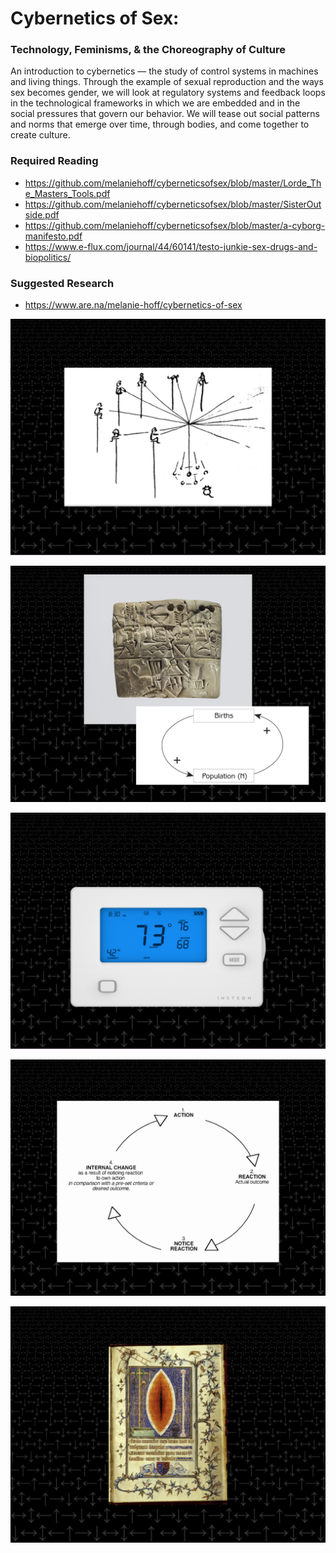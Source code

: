 # Cybernetics of Sex: 
### Technology, Feminisms, & the Choreography of Culture
An introduction to cybernetics — the study of control systems in machines and living things. Through the example of sexual reproduction and the ways sex becomes gender, we will look at regulatory systems and feedback loops in the technological frameworks in which we are embedded and in the social pressures that govern our behavior. We will tease out social patterns and norms that emerge over time, through bodies, and come together to create culture.

### Required Reading
- https://github.com/melaniehoff/cyberneticsofsex/blob/master/Lorde_The_Masters_Tools.pdf
- https://github.com/melaniehoff/cyberneticsofsex/blob/master/SisterOutside.pdf
- https://github.com/melaniehoff/cyberneticsofsex/blob/master/a-cyborg-manifesto.pdf
- https://www.e-flux.com/journal/44/60141/testo-junkie-sex-drugs-and-biopolitics/

### Suggested Research
- https://www.are.na/melanie-hoff/cybernetics-of-sex

![](https://github.com/melaniehoff/cyberneticsofsex/blob/master/images/1.jpeg)

![](https://github.com/melaniehoff/cyberneticsofsex/blob/master/images/2.jpeg)

![](https://github.com/melaniehoff/cyberneticsofsex/blob/master/images/3.jpeg)

![](https://github.com/melaniehoff/cyberneticsofsex/blob/master/images/5.jpeg)

![](https://github.com/melaniehoff/cyberneticsofsex/blob/master/images/4.jpeg)

